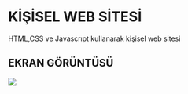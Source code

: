<h1> KİŞİSEL WEB SİTESİ </h1>


HTML,CSS ve Javascrıpt kullanarak kişisel web sitesi


<h2> EKRAN GÖRÜNTÜSÜ </h2>


![](Animation.gif)